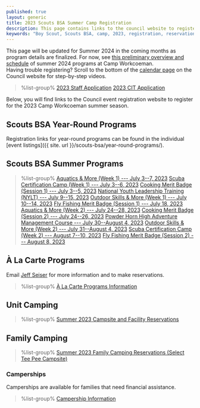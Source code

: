 ```yaml
---
published: true
layout: generic
title: 2023 Scouts BSA Summer Camp Registration
description: This page contains links to the council website to register for the 2023 Camp Workcoeman season.
keywords: "Boy Scout, Scouts BSA, camp, 2023, registration, reservation"
---
```


<div class="alert alert-info">
This page will be updated for Summer 2024 in the coming months as program details are finalized. For now, see <a href="{{ site.url }}/2024/">this preliminary overview and schedule</a> of summer 2024 programs at Camp Workcoeman.
</div>

<div class="alert alert-info">
Having trouble registering? Scroll to the bottom of the <a href="https://ctscouting.org/calendar/">calendar page</a> on the Council website for step-by-step videos.
</div>

> %list-group%
> <a href="https://docs.google.com/forms/d/e/1FAIpQLSc2BouvgFDkfK_3x9TjzA3Kl7d6GNuWv5fLkYabJbYQytfr2w/viewform" class="list-group-item">2023 Staff Application</a>
> <a href="https://docs.google.com/forms/d/e/1FAIpQLScmrmVGqJy15NzmY3JZDUq_aYvi214F5KC1m8N9z48-vW2iMQ/viewform" class="list-group-item">2023 CIT Application</a>

Below, you will find links to the Council event registration website to register for the 2023 Camp Workcoeman summer season.

## Scouts BSA Year-Round Programs

Registration links for year-round programs can be found in the individual [event listings]({{ site. url }}/scouts-bsa/year-round-programs/).

## Scouts BSA Summer Programs

> %list-group%
> <a href="https://scoutingevent.com/066-63701-161375" class="list-group-item">Aquatics & More (Week 1) --- July 3--7, 2023</a>
> <a href="https://scoutingevent.com/066-63702" class="list-group-item">Scuba Certification Camp (Week 1) --- July 3--6, 2023</a>
> <a href="https://scoutingevent.com/066-63701-168199" class="list-group-item">Cooking Merit Badge (Session 1) --- July 3--5, 2023</a>
> <a href="https://scoutingevent.com/066-67048" class="list-group-item">National Youth Leadership Training (NYLT) --- July 9--15, 2023</a>
> <a href="https://scoutingevent.com/066-63701-161376" class="list-group-item">Outdoor Skills & More (Week 1) --- July 10--14, 2023</a>
> <a href="https://scoutingevent.com/066-63701-168197" class="list-group-item">Fly Fishing Merit Badge (Session 1) --- July 18, 2023</a>
> <a href="https://scoutingevent.com/066-63701-161377" class="list-group-item">Aquatics & More (Week 2) --- July 24--28, 2023</a>
> <a href="https://scoutingevent.com/066-63701-168201" class="list-group-item">Cooking Merit Badge (Session 2) --- July 24--26, 2023</a>
> <a href="https://scoutingevent.com/066-powderhorn" class="list-group-item">Powder Horn High Adventure Management Course --- July 30--August 4, 2023</a>
> <a href="https://scoutingevent.com/066-63701-161378" class="list-group-item">Outdoor Skills & More (Week 2) --- July 31--August 4, 2023</a>
> <a href="https://scoutingevent.com/066-63702" class="list-group-item">Scuba Certification Camp (Week 2) --- August 7--10, 2023</a>
> <a href="https://scoutingevent.com/066-63701-168198" class="list-group-item">Fly Fishing Merit Badge (Session 2) --- August 8, 2023</a>

## À La Carte Programs
Email <a href="mailto:jseiser@campworkcoeman.org">Jeff Seiser</a> for more information and to make reservations.

> %list-group%
> <a href="{{ site.url }}/summer-camp/a-la-carte-programs/" class="list-group-item">À La Carte Programs Information</a>

## Unit Camping
> %list-group%
> <a href="https://campreservation.com/066/Camps/636" class="list-group-item">Summer 2023 Campsite and Facility Reservations</a>

## Family Camping
> %list-group%
> <a href="https://campreservation.com/066/Camps/636" class="list-group-item">Summer 2023 Family Camping Reservations (Select Tee Pee Campsite)</a>

### Camperships

Camperships are available for families that need financial assistance.

> %list-group%
> <a href="{{ site.url }}/summer-camp/camperships/" class="list-group-item">Campership Information</a>

